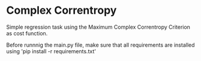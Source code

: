 # Complex Correntropy

Simple regression task using the Maximum Complex Correntropy Criterion as cost function.

Before runnnig the main.py file, make sure that all requirements are installed using 'pip install -r requirements.txt'


